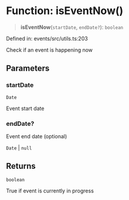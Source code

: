 # Function: isEventNow()

> **isEventNow**(`startDate`, `endDate?`): `boolean`

Defined in: events/src/utils.ts:203

Check if an event is happening now

## Parameters

### startDate

`Date`

Event start date

### endDate?

Event end date (optional)

`Date` | `null`

## Returns

`boolean`

True if event is currently in progress
